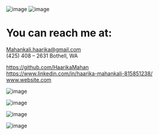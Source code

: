 ![image](https://user-images.githubusercontent.com/107511180/181687546-0ca993bc-f93f-4ef0-bef1-4cd6ab261f3f.png)
![image](https://user-images.githubusercontent.com/107511180/181687586-f9fc2cf7-a4e5-49cb-a1ca-2a74c2dee3ce.png)

# You can reach me at:

Mahankali.haarika@gmail.com      
(425) 408 – 2631 Bothell, WA

 https://github.com/HaarikaMahan                    
 https://www.linkedin.com/in/haarika-mahankali-815851238/    
 www.website.com

![image](https://user-images.githubusercontent.com/107511180/181689469-fad0b1d9-ef9d-4b79-8b54-7b8f52a6ec7e.png)


![image](https://user-images.githubusercontent.com/107511180/181684950-1f2642fa-bd57-43d3-b202-c701827970d1.png)

![image](https://user-images.githubusercontent.com/107511180/181685059-8db520b6-e417-4331-86db-a22b5faaae7c.png)

![image](https://user-images.githubusercontent.com/107511180/181685142-c853aab9-0a7d-467f-9a76-fdbfe139f690.png)

